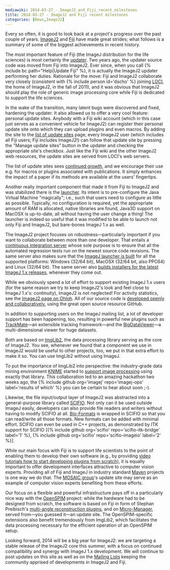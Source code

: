 ```yaml
---
mediawiki: 2014-03-27_-_ImageJ2_and_Fiji_recent_milestones
title: 2014-03-27 - ImageJ2 and Fiji recent milestones
categories: [News,ImageJ2]
---
```


Every so often, it is good to look back at a project's progress over the past couple of years. [ImageJ2](/software/imagej2) and [Fiji](/software/fiji) have made great strides; what follows is a summary of some of the biggest achievements in recent history.

The most important feature of Fiji (the ImageJ distribution for the life sciences) is most certainly the [updater](/plugins/updater). Two years ago, the updater source code was moved from Fiji into ImageJ2. Ever since, when you call {% include bc path="Help|Update Fiji" %}, it is actually the ImageJ2 updater performing her duties. Rationale for the move: Fiji and ImageJ2 collaborate very closely (consistent with {% include person id='dscho' %} joining [LOCI](http://loci.wisc.edu/), the home of ImageJ2, in the fall of 2011), and it was obvious that ImageJ2 should play the role of generic image processing core while Fiji is dedicated to support the life sciences.

In the wake of the transition, many latent bugs were discovered and fixed, hardening the updater. It also allowed us to offer a very cool feature: personal update sites. Anybody with a Fiji wiki account (which in this case just serves as a convenient vehicle for ImageJ2) can register their personal update site onto which they can upload plugins and even macros. By adding the site to the [list of update sites](/list-of-update-sites)
 page, every ImageJ2 user (which includes all Fiji users; Fiji includes ImageJ2!) can follow that update site by pressing the "Manage update sites" button in the updater and checking the appropriate site's checkbox. Just like the Fiji wiki and the other ImageJ2 web resources, the update sites are served from LOCI's web servers.

The list of update sites sees [continued growth](https://github.com/imagej/list-of-update-sites/commits/master/sites.yml), and we encourage their use e.g. for macros or plugins associated with publications. It simply enhances the impact of a paper if its methods are available at the users' fingertips.

Another really important component that made it from Fiji to ImageJ2 and was stabilized there is the [launcher](Launcher). Its intent is to pre-configure the Java Virtual Machine "magically"; i.e., such that users need to configure as little as possible. Typically, no configuration is required, yet the appropriate amount of RAM is allocated, native libraries are found, Java3D support on MacOSX is up-to-date, all without having the user change a thing! The launcher is indeed so useful that it was modified to be able to launch not only Fiji and ImageJ2, but bare-bones ImageJ 1.x as well.

The ImageJ2 project focuses on robustness—particularly important if you want to collaborate between more than one developer. That entails a [continuous integration server](http://jenkins.imagej.net/) whose sole purpose is to ensure that all the automated regression tests run on the newest source code revisions. The same server also makes sure that the [ImageJ launcher is built](http://jenkins.imagej.net/job/ImageJ-launcher/) for all the supported platforms: Windows (32/64 bit), MacOSX (32/64 bit, also PPC64) and Linux (32/64 bit). The same server also [builds installers for the latest ImageJ 1.x releases](http://jenkins.imagej.net/job/ImageJ1-releases/), whenever they come out.

While we obviously spend a lot of effort to support existing ImageJ 1.x users (for the same reason we try to keep ImageJ2's look and feel close to ImageJ 1.x's: continuity), ImageJ2 is not neglected! For activity statistics, see the [ImageJ2 page on Ohloh](https://www.ohloh.net/p/imagej2). All of our source code is [developed openly and collaboratively](https://github.com/imagej), using the great open source resource GitHub.

In addition to supporting users on the ImageJ mailing list, a lot of developer support has been happening, too, resulting in powerful new plugins such as [TrackMate](/plugins/trackmate)—an extensible tracking framework—and the [BigDataViewer](/plugins/bdv)—a multi-dimensional viewer for huge datasets.

Both are based on [ImgLib2](/libs/imglib2), the data processing library serving as the core of ImageJ2. You see, whenever we found that a component we use in ImageJ2 would be useful to other projects, too, we put in that extra effort to make it so. You can use ImgLib2 without using ImageJ.

To put the importance of ImgLib2 into perspective: the industry-grade data mining environment [KNIME](/software/knime) started to [support image processing](http://tech.knime.org/community/image-processing) using exactly that library. This collaboration led to an amazing hackathon two weeks ago, the {% include github org='imagej' repo='imagej-ops' label='results of which' %} you can be certain to hear about soon ;-).

Likewise, the file input/output layer of ImageJ2 was abstracted into a general-purpose library called [SCIFIO](/libs/scifio). Not only can it be used outside ImageJ easily, developers can also provide file readers and writers without having to modify SCIFIO at all. [Bio-Formats](/formats/bio-formats) is wrapped in SCIFIO so that you can read/write all those formats. New formats can be added with minimal effort. SCIFIO can even be used in C++ projects, as demonstrated by ITK support for SCIFIO \[{% include github org='scifio' repo='scifio-itk-bridge' label='1' %}, {% include github org='scifio' repo='scifio-imageio' label='2' %}\].

While our main focus with Fiji is to support life scientists to the point of enabling them to develop their own software (e.g., by providing [video tutorials how to start developing plugins from scratch](https://www.youtube.com/channel/UCOXCsWKZNGez9QOQMWw-Qww)), it is equally important to offer development interfaces attractive to computer vision experts. Providing all of Fiji and ImageJ in industry standard [Maven](/develop/maven) projects is one way we do that. The [MOSAIC group](http://mosaic.mpi-cbg.de/)'s update site may serve as an example of computer vision experts benefiting from these efforts.

Our focus on a flexible and powerful infrastructure pays off in a particularly nice way with the [OpenSPIM](http://openspim.org/) project: while the hardware had to be designed from scratch, the software is based on Fiji in form of Stephan Preibisch's [multi-angle reconstruction plugins](/plugins/spim-registration), and on [Micro-Manager](http://www.micro-manager.org/), served from—you guessed it—an update site. The OpenSPIM-specific extensions also benefit tremendously from ImgLib2, which facilitates the data processing necessary for the efficient operation of an OpenSPIM setup.

Looking forward, 2014 will be a big year for ImageJ2: we are targeting a stable release of the ImageJ2 core this summer, with a focus on continued compatibility and synergy with ImageJ 1.x development. We will continue to post updates on this site as well as on the [Mailing Lists](/discuss/mailing-lists) keeping the community apprised of developments in ImageJ2 and Fiji.

 
